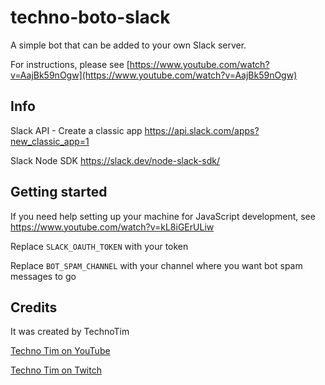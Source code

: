 # techno-boto-slack

A simple bot that can be added to your own Slack server.

For instructions, please see [https://www.youtube.com/watch?v=AajBk59nOgw](https://www.youtube.com/watch?v=AajBk59nOgw)


## Info
Slack API - Create a classic app https://api.slack.com/apps?new_classic_app=1

Slack Node SDK https://slack.dev/node-slack-sdk/

## Getting started

If you need help setting up your machine for JavaScript development, see https://www.youtube.com/watch?v=kL8iGErULiw

Replace `SLACK_OAUTH_TOKEN` with your token

Replace `BOT_SPAM_CHANNEL` with your channel where you want bot spam messages to go


## Credits
It was created by TechnoTim

[Techno Tim on YouTube](https://www.youtube.com/TechnoTimLive)

[Techno Tim on Twitch](https://www.twitch.tv/technotim)
